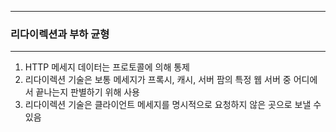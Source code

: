 -----
### 리다이렉션과 부하 균형
-----
1. HTTP 메세지 데이터는 프로토콜에 의해 통제
2. 리다이렉션 기술은 보통 메세지가 프록시, 캐시, 서버 팜의 특정 웹 서버 중 어디에서 끝나는지 판별하기 위해 사용
3. 리다이렉션 기술은 클라이언트 메세지를 명시적으로 요청하지 않은 곳으로 보낼 수 있음
